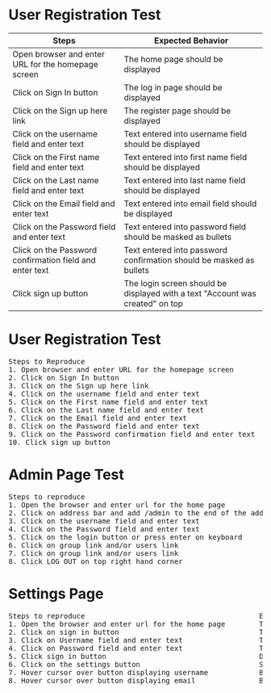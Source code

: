 # User Registration Test

| Steps  | Expected Behavior |
| ------------- | ------------- |
| Open browser and enter URL for the homepage screen   |  The home page should be displayed  |
| Click on Sign In button  | The log in page should be displayed  |
| Click on the Sign up here link |  The register page should be displayed |
| Click on the username field and enter text | Text entered into username field should be displayed |
| Click on the First name field and enter text |Text entered into first name field should be displayed |
| Click on the Last name field and enter text | Text entered into last name field should be displayed |
| Click on the Email field and enter text | Text entered into email field should be displayed |
| Click on the Password field and enter text | Text entered into password field should be masked as bullets |
|Click on the Password confirmation field and enter text | Text entered into password confirmation should be masked as bullets |
| Click sign up button | The login screen should be displayed with a text "Account was created" on top |


# User Registration Test
<pre>
Steps to Reproduce                                              Expected Behavior                               
1. Open browser and enter URL for the homepage screen           The home page should be displayed                      
2. Click on Sign In button                                      The log in page should be displayed
3. Click on the Sign up here link                               The register page should be displayed
4. Click on the username field and enter text                   Text entered into username field should be displayed
5. Click on the First name field and enter text                 Text entered into first name field should be displayed
6. Click on the Last name field and enter text                  Text entered into last name field should be displayed
7. Click on the Email field and enter text                      Text entered into email field should be displayed
8. Click on the Password field and enter text                   Text entered into password field should be masked as bullets
9. Click on the Password confirmation field and enter text      Text entered into password confirmation should be masked as bullets
10. Click sign up button                                        The login screen should be displayed with a text "Account was created" on top
</pre>

# Admin Page Test
<pre>
Steps to reproduce                                                                Expected Behavior
1. Open the browser and enter url for the home page                               The home page should be displayed
2. Click on address bar and add /admin to the end of the address and press enter  The admin page should be displayed
3. Click on the username field and enter text                                     Text entered into username field should be displayed
4. Click on the Password field and enter text                                     Text entered in password field should be displayed and masked as bullets
5. Click on the login button or press enter on keyboard                           Authentication and authorization page should be displayed
6. Click on group link and/or users link                                          If Group is clicked, group user page should be displayed.
7. Click on group link and/or users link                                          If users is clicked, registered users page should be displayed.
8. Click LOG OUT on top right hand corner                                         Admin sign in page is displayed.                                         
</pre>

# Settings Page
<pre>
Steps to reproduce                                         Expected Behavior
1. Open the browser and enter url for the home page        The home page should be displayed       
2. Click on sign in button                                 The sign in page should be displayed
3. Click on Username field and enter text                  Text entered in Username field should be displayed
4. Click on Password field and enter text                  Text entered into password field should be masked as bullets
5. Click sign in button                                    Dashboard page should be displayed
6. Click on the settings button                            Settings page should be displayed. Profile picture and correct username should be displayed on top right corner.
7. Hover cursor over button displaying username            Button should display correct username. Once cursor is hovered over button, text should change to "Edit Username" 
8. Hover cursor over button displaying email               Button should display correct email. Once cursor is hovered over button, text should change to "Edit email"                                                        
</pre>
